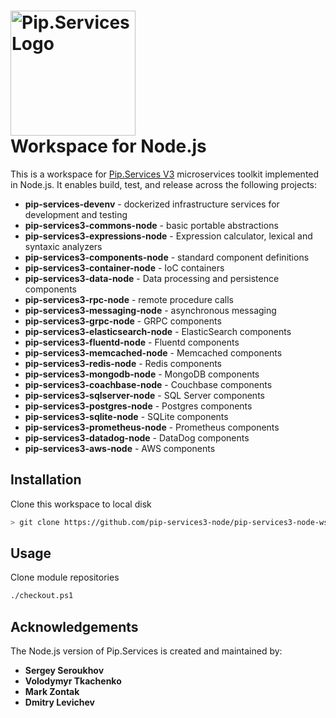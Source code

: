# <img src="https://uploads-ssl.webflow.com/5ea5d3315186cf5ec60c3ee4/5edf1c94ce4c859f2b188094_logo.svg" alt="Pip.Services Logo" width="200"> <br/> Workspace for Node.js

This is a workspace for [Pip.Services V3](https://github.com/pip-services3/pip-services3) microservices toolkit implemented in Node.js. It enables build, test, and release across the following projects:

- **pip-services-devenv** - dockerized infrastructure services for development and testing
- **pip-services3-commons-node** - basic portable abstractions
- **pip-services3-expressions-node** - Expression calculator, lexical and syntaxic analyzers
- **pip-services3-components-node** - standard component definitions
- **pip-services3-container-node** - IoC containers
- **pip-services3-data-node** - Data processing and persistence components
- **pip-services3-rpc-node** - remote procedure calls
- **pip-services3-messaging-node** - asynchronous messaging
- **pip-services3-grpc-node** - GRPC components
- **pip-services3-elasticsearch-node** - ElasticSearch components
- **pip-services3-fluentd-node** - Fluentd components
- **pip-services3-memcached-node** - Memcached components
- **pip-services3-redis-node** - Redis components
- **pip-services3-mongodb-node** - MongoDB components
- **pip-services3-coachbase-node** - Couchbase components
- **pip-services3-sqlserver-node** - SQL Server components
- **pip-services3-postgres-node** - Postgres components
- **pip-services3-sqlite-node** - SQLite components
- **pip-services3-prometheus-node** - Prometheus components
- **pip-services3-datadog-node** - DataDog components
- **pip-services3-aws-node** - AWS components

## Installation

Clone this workspace to local disk
```bash
> git clone https://github.com/pip-services3-node/pip-services3-node-ws.git
```

## Usage

Clone module repositories
```bash
./checkout.ps1
```

## Acknowledgements

The Node.js version of Pip.Services is created and maintained by:
- **Sergey Seroukhov**
- **Volodymyr Tkachenko**
- **Mark Zontak**
- **Dmitry Levichev**
